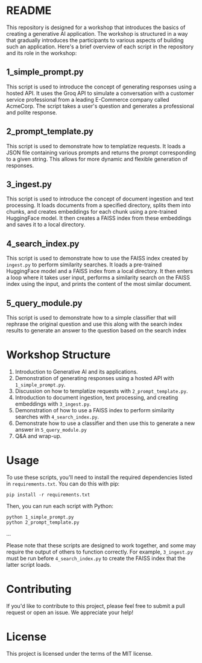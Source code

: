 # README

This repository is designed for a workshop that introduces the basics of creating a generative AI application. The workshop is structured in a way that gradually introduces the participants to various aspects of building such an application. Here's a brief overview of each script in the repository and its role in the workshop:

## 1_simple_prompt.py

This script is used to introduce the concept of generating responses using a hosted API. It uses the Groq API to simulate a conversation with a customer service professional from a leading E-Commerce company called AcmeCorp. The script takes a user's question and generates a professional and polite response.

## 2_prompt_template.py

This script is used to demonstrate how to templatize requests. It loads a JSON file containing various prompts and returns the prompt corresponding to a given string. This allows for more dynamic and flexible generation of responses.

## 3_ingest.py

This script is used to introduce the concept of document ingestion and text processing. It loads documents from a specified directory, splits them into chunks, and creates embeddings for each chunk using a pre-trained HuggingFace model. It then creates a FAISS index from these embeddings and saves it to a local directory.

## 4_search_index.py

This script is used to demonstrate how to use the FAISS index created by `ingest.py` to perform similarity searches. It loads a pre-trained HuggingFace model and a FAISS index from a local directory. It then enters a loop where it takes user input, performs a similarity search on the FAISS index using the input, and prints the content of the most similar document.

## 5_query_module.py

This script is used to demonstrate how to a simple classifier that will rephrase the original question and use this along with the search index results to generate an answer to the question based on the search index


# Workshop Structure

1. Introduction to Generative AI and its applications.
2. Demonstration of generating responses using a hosted API with `1_simple_prompt.py`.
3. Discussion on how to templatize requests with `2_prompt_template.py`.
4. Introduction to document ingestion, text processing, and creating embeddings with `3_ingest.py`.
5. Demonstration of how to use a FAISS index to perform similarity searches with `4_search_index.py`.
6. Demonstrate how to use a classifier and then use this to generate a new answer in `5_query_module.py`
7. Q&A and wrap-up.

# Usage

To use these scripts, you'll need to install the required dependencies listed in `requirements.txt`. You can do this with pip:

```
pip install -r requirements.txt
```

Then, you can run each script with Python:

```
python 1_simple_prompt.py
python 2_prompt_template.py
```
...

Please note that these scripts are designed to work together, and some may require the output of others to function correctly. For example, `3_ingest.py` must be run before `4_search_index.py` to create the FAISS index that the latter script loads.

# Contributing

If you'd like to contribute to this project, please feel free to submit a pull request or open an issue. We appreciate your help!

# License

This project is licensed under the terms of the MIT license.
